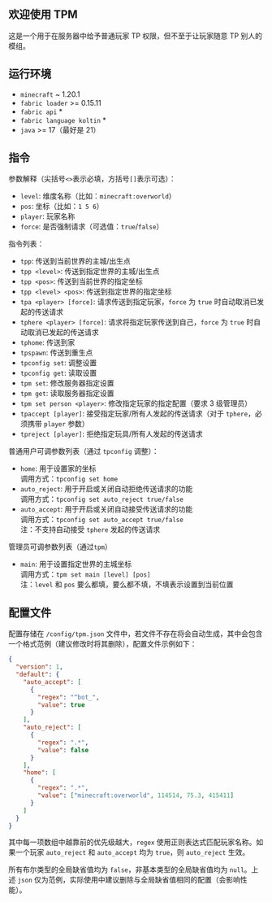## 欢迎使用 TPM

这是一个用于在服务器中给予普通玩家 TP 权限，但不至于让玩家随意 TP 别人的模组。

## 运行环境

+ `minecraft` ~ 1.20.1
+ `fabric loader` >= 0.15.11
+ `fabric api` *
+ `fabric language koltin` *
+ `java` >= 17（最好是 21）

## 指令

参数解释（尖括号`<>`表示必填，方括号`[]`表示可选）：

+ `level`: 维度名称（比如：`minecraft:overworld`）
+ `pos`: 坐标（比如：`1 5 6`）
+ `player`: 玩家名称
+ `force`: 是否强制请求（可选值：`true`/`false`）

指令列表：

+ `tpp`: 传送到当前世界的主城/出生点
+ `tpp <level>`: 传送到指定世界的主城/出生点
+ `tpp <pos>`: 传送到当前世界的指定坐标
+ `tpp <level> <pos>`: 传送到指定世界的指定坐标
+ `tpa <player> [force]`: 请求传送到指定玩家，`force` 为 `true` 时自动取消已发起的传送请求
+ `tphere <player> [force]`: 请求将指定玩家传送到自己，`force` 为 `true` 时自动取消已发起的传送请求
+ `tphome`: 传送到家
+ `tpspawn`: 传送到重生点
+ `tpconfig set`: 调整设置
+ `tpconfig get`: 读取设置
+ `tpm set`: 修改服务器指定设置
+ `tpm get`: 读取服务器指定设置
+ `tpm set person <player>`: 修改指定玩家的指定配置（要求 3 级管理员）
+ `tpaccept [player]`: 接受指定玩家/所有人发起的传送请求（对于 `tphere`，必须携带 `player` 参数）
+ `tpreject [player]`: 拒绝指定玩具/所有人发起的传送请求

普通用户可调参数列表（通过 `tpconfig` 调整）：

+ `home`: 用于设置家的坐标<br/>
    调用方式：`tpconfig set home`
+ `auto_reject`: 用于开启或关闭自动拒绝传送请求的功能<br/>
    调用方式：`tpconfig set auto_reject true/false`
+ `auto_accept`: 用于开启或关闭自动接受传送请求的功能<br/>
    调用方式：`tpconfig set auto_accept true/false`<br/>
    注：不支持自动接受 `tphere` 发起的传送请求

管理员可调参数列表（通过`tpm`）

+ `main`: 用于设置指定世界的主城坐标<br/>
  调用方式：`tpm set main [level] [pos]`<br/>
  注：`level` 和 `pos` 要么都填，要么都不填，不填表示设置到当前位置

## 配置文件

配置存储在 `/config/tpm.json` 文件中，若文件不存在将会自动生成，其中会包含一个格式范例（建议修改时将其删除），配置文件示例如下：

```json
{
  "version": 1,
  "default": {
    "auto_accept": [
      {
        "regex": "^bot_",
        "value": true
      }
    ],
    "auto_reject": [
      {
        "regex": ".*",
        "value": false
      }
    ],
    "home": [
      {
        "regex": ".*",
        "value": ["minecraft:overworld", 114514, 75.3, 415411]
      }
    ]
  }
}
```

其中每一项数组中越靠前的优先级越大，`regex` 使用正则表达式匹配玩家名称。如果一个玩家 `auto_reject` 和 `auto_accept` 均为 `true`，则 `auto_reject` 生效。

所有布尔类型的全局缺省值均为 `false`，非基本类型的全局缺省值均为 `null`。上述 `json` 仅为范例，实际使用中建议删除与全局缺省值相同的配置（会影响性能）。